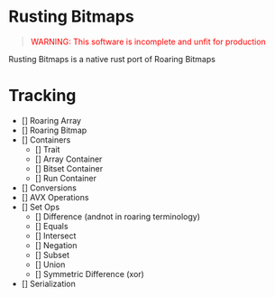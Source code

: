 # Rusting Bitmaps

><span style="color:red">WARNING: This software is incomplete and unfit for production</span>

Rusting Bitmaps is a native rust port of Roaring Bitmaps

# Tracking
 - [] Roaring Array
 - [] Roaring Bitmap
 - [] Containers
    - [] Trait
    - [] Array Container
    - [] Bitset Container
    - [] Run Container
 - [] Conversions
 - [] AVX Operations
 - [] Set Ops
    - [] Difference (andnot in roaring terminology)
    - [] Equals
    - [] Intersect
    - [] Negation
    - [] Subset
    - [] Union
    - [] Symmetric Difference (xor)
 - [] Serialization